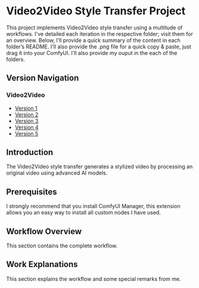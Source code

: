 # Video2Video Style Transfer Project

This project implements Video2Video style transfer using a multitude of workflows. I've detailed each iteration in the respective folder; visit them for an overview. Below, I’ll provide a quick summary of the content in each folder’s README. I'll also provide the .png file for a quick copy & paste, just drag it into your ComfyUI. I'll also provide my ouput in the each of the folders.

## Version Navigation
### Video2Video
- [Version 1](https://github.com/DaWelli/DIGCRE-project/blob/main/Video2Video/Version%201/README.md)
- [Version 2](https://github.com/DaWelli/DIGCRE-project/tree/main/Video2Video/Version%202/README.md)
- [Version 3](https://github.com/DaWelli/DIGCRE-project/tree/main/Video2Video/Version%203/README.md)
- [Version 4](https://github.com/DaWelli/DIGCRE-project/tree/main/Video2Video/Version%204/README.md)
- [Version 5](https://github.com/DaWelli/DIGCRE-project/tree/main/Video2Video/Version%205/README.md)


## Introduction
The Video2Video style transfer generates a stylized video by processing an original video using advanced AI models.

## Prerequisites
I strongly recommend that you install ComfyUI Manager, this extension allows you an easy way to install all custom nodes I have used.

## Workflow Overview
This section contains the complete workflow.


## Work Explanations
This section explains the workflow and some special remarks from me.
